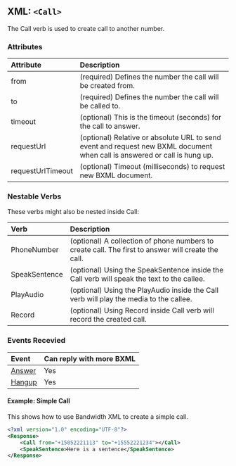 
## XML: `<Call>`

The Call verb is used to create call to another number.

### Attributes

| Attribute         | Description                                                                                                               |
|:------------------|:--------------------------------------------------------------------------------------------------------------------------|
| from              | (required) Defines the number the call will be created from.                                                              |
| to                | (required) Defines the number the call will be called to.                                                                 |
| timeout           | (optional) This is the timeout (seconds) for the call to answer.                                                          |
| requestUrl        | (optional) Relative or absolute URL to send event and request new BXML document when call is answered or call is hung up. |
| requestUrlTimeout | (optional) Timeout (milliseconds) to request new BXML document.                                                           |

### Nestable Verbs
These verbs might also be nested inside Call:

| Verb          | Description                                                                                        |
|:--------------|:---------------------------------------------------------------------------------------------------|
| PhoneNumber   | (optional) A collection of phone numbers to create call. The first to answer will create the call. |
| SpeakSentence | (optional) Using the SpeakSentence inside the Call verb will speak the text to the callee.         |
| PlayAudio     | (optional) Using the PlayAudio inside the Call verb will play the media to the callee.             |
| Record        | (optional) Using Record inside Call verb will record the created call.                             |


### Events Recevied

| Event                                                                 | Can reply with more BXML |
|:----------------------------------------------------------------------|:-------------------------|
| [Answer](http://dev.bandwidth.com/ap-docs/bxml/callBacks/answer.html) | Yes                      |
| [Hangup](http://dev.bandwidth.com/ap-docs/bxml/callBacks/hangup.html) | Yes                      |


#### Example: Simple Call


This shows how to use Bandwidth XML to create a simple call.

```XML
<?xml version="1.0" encoding="UTF-8"?>
<Response>
	<Call from="+15052221113" to="+15552221234"></Call>
	<SpeakSentence>Here is a sentence</SpeakSentence>
</Response>
```



